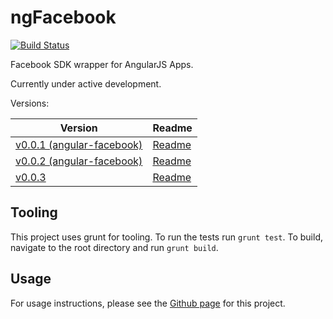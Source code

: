 # ngFacebook

[![Build Status](https://travis-ci.org/ninjatronic/ngFacebook.png)](https://travis-ci.org/ninjatronic/ngFacebook)

Facebook SDK wrapper for AngularJS Apps.

Currently under active development.

Versions:

| Version                                                            | Readme                                |
| ------------------------------------------------------------------ | ------------------------------------- |
| [v0.0.1 (angular-facebook)](../../blob/v0.0.1/version/v0.0.1/angular-facebook.min.js) | [Readme](../../blob/v0.0.1/README.md) |
| [v0.0.2 (angular-facebook)](../../blob/v0.0.2/version/v0.0.2/angular-facebook.min.js) | [Readme](../../blob/v0.0.2/README.md) |
| [v0.0.3](../../blob/v0.0.3/version/v0.0.2/ngFacebook.min.js) | [Readme](../../blob/v0.0.3/README.md) |

## Tooling

This project uses grunt for tooling. To run the tests run `grunt test`. To build, navigate to the root directory and run `grunt build`.

## Usage

For usage instructions, please see the [Github page](http://ninjatronic.github.io/ngFacebook/) for this project.